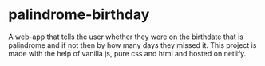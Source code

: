 # palindrome-birthday
A web-app that tells the user whether they were on the birthdate that is palindrome and if not then by how many days they missed it.
This project is made with the help of vanilla js, pure css and html and hosted on netlify.
